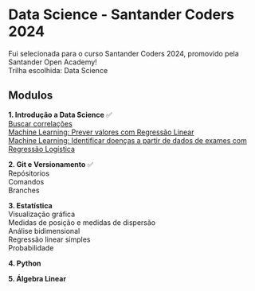 # Data Science - Santander Coders 2024
Fui selecionada para o curso Santander Coders 2024, promovido pela Santander Open Academy! <br>
Trilha escolhida: Data Science

## Modulos
**1. Introdução a Data Science** ✅<br>
[Buscar correlações](/01-introducao/BuscandoCorrelacoes.ipynb) <br>
[Machine Learning: Prever valores com Regressão Linear](/01-introducao/IntroducaoMachineLearning_1.ipynb) <br>
[Machine Learning: Identificar doenças a partir de dados de exames com Regressão Logística](/01-introducao/IntroducaoMachineLearning_2.ipynb)

**2. Git e Versionamento** ✅ <br>
Repósitorios <br>
Comandos <br>
Branches

**3. Estatística** <br>
Visualização gráfica <br>
Medidas de posição e medidas de dispersão <br>
Análise bidimensional <br>
Regressão linear simples <br>
Probabilidade <br>

**4. Python** <br>

**5. Álgebra Linear** <br>

